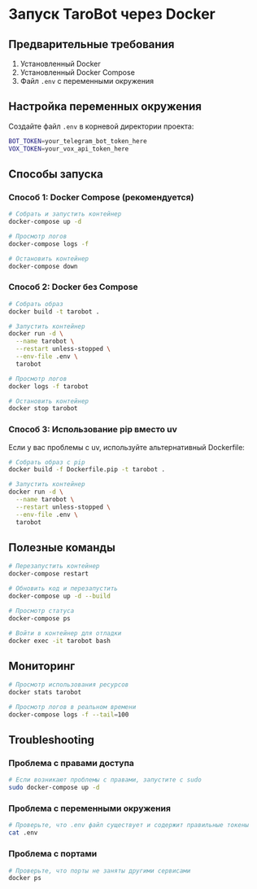# Запуск TaroBot через Docker

## Предварительные требования

1. Установленный Docker
2. Установленный Docker Compose
3. Файл `.env` с переменными окружения

## Настройка переменных окружения

Создайте файл `.env` в корневой директории проекта:

```bash
BOT_TOKEN=your_telegram_bot_token_here
VOX_TOKEN=your_vox_api_token_here
```

## Способы запуска

### Способ 1: Docker Compose (рекомендуется)

```bash
# Собрать и запустить контейнер
docker-compose up -d

# Просмотр логов
docker-compose logs -f

# Остановить контейнер
docker-compose down
```

### Способ 2: Docker без Compose

```bash
# Собрать образ
docker build -t tarobot .

# Запустить контейнер
docker run -d \
  --name tarobot \
  --restart unless-stopped \
  --env-file .env \
  tarobot

# Просмотр логов
docker logs -f tarobot

# Остановить контейнер
docker stop tarobot
```

### Способ 3: Использование pip вместо uv

Если у вас проблемы с uv, используйте альтернативный Dockerfile:

```bash
# Собрать образ с pip
docker build -f Dockerfile.pip -t tarobot .

# Запустить контейнер
docker run -d \
  --name tarobot \
  --restart unless-stopped \
  --env-file .env \
  tarobot
```

## Полезные команды

```bash
# Перезапустить контейнер
docker-compose restart

# Обновить код и перезапустить
docker-compose up -d --build

# Просмотр статуса
docker-compose ps

# Войти в контейнер для отладки
docker exec -it tarobot bash
```

## Мониторинг

```bash
# Просмотр использования ресурсов
docker stats tarobot

# Просмотр логов в реальном времени
docker-compose logs -f --tail=100
```

## Troubleshooting

### Проблема с правами доступа
```bash
# Если возникают проблемы с правами, запустите с sudo
sudo docker-compose up -d
```

### Проблема с переменными окружения
```bash
# Проверьте, что .env файл существует и содержит правильные токены
cat .env
```

### Проблема с портами
```bash
# Проверьте, что порты не заняты другими сервисами
docker ps
``` 